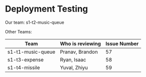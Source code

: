 # Deployment Testing

Our team: s1-t2-music-queue

Other Teams:

| Team              | Who is reviewing | Issue Number |
| ----------------- | ---------------- | ------------ |
| s1-t1-music-queue | Pranav, Brandon  | 57           |
| s1-t3-expense     | Ryan, Isaac      | 58           |
| s1-t4-missile     | Yuval, Zhiyu     | 59           |
